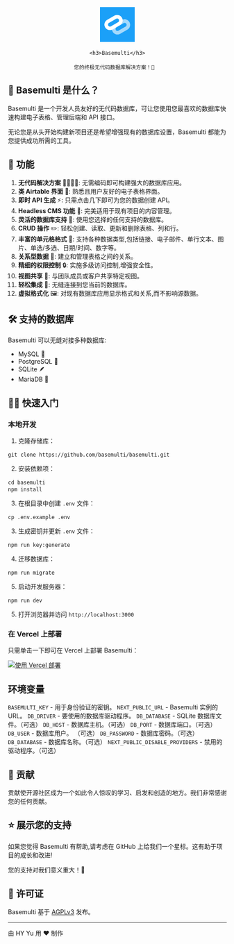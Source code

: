 <div align="center">
    <a href="https://github.com/basemulti/basemulti">
        <img src="/public/logo.png" alt="Logo" width="80" height="80">
    </a>

    <h3>Basemulti</h3>

    您的终极无代码数据库解决方案！🎉  
</div>

## 🌟 Basemulti 是什么？

Basemulti 是一个开发人员友好的无代码数据库，可让您使用您最喜欢的数据库快速构建电子表格、管理后端和 API 接口。

无论您是从头开始构建新项目还是希望增强现有的数据库设置，Basemulti 都能为您提供成功所需的工具。

## 🚀 功能

1. **无代码解决方案** 👨‍💻👩‍💻: 无需编码即可构建强大的数据库应用。
2. **类 Airtable 界面** 📑: 熟悉且用户友好的电子表格界面。
3. **即时 API 生成** ⚡: 只需点击几下即可为您的数据创建 API。
4. **Headless CMS 功能** 🧠: 完美适用于现有项目的内容管理。
5. **灵活的数据库支持** 🔄: 使用您选择的任何支持的数据库。
6. **CRUD 操作** ✏️: 轻松创建、读取、更新和删除表格、列和行。
7. **丰富的单元格格式** 🎨: 支持各种数据类型,包括链接、电子邮件、单行文本、图片、单选/多选、日期/时间、数字等。
8. **关系型数据** 🔗: 建立和管理表格之间的关系。
9. **精细的权限控制** 🔒: 实施多级访问控制,增强安全性。
10. **视图共享** 👥: 与团队成员或客户共享特定视图。
11. **轻松集成** 🔌: 无缝连接到您当前的数据库。
12. **虚拟格式化** 🖼️: 对现有数据库应用显示格式和关系,而不影响源数据。

## 🛠 支持的数据库

Basemulti 可以无缝对接多种数据库:

- MySQL 🐬
- PostgreSQL 🐘
- SQLite 🪶
- MariaDB 🦭

## 🏃‍♂️ 快速入门

### 本地开发

1. 克隆存储库：
```
git clone https://github.com/basemulti/basemulti.git
```

2. 安装依赖项：
```
cd basemulti
npm install
```

3. 在根目录中创建 `.env` 文件：
```
cp .env.example .env
```

3. 生成密钥并更新 `.env` 文件：
```
npm run key:generate
```

4. 迁移数据库：
```
npm run migrate
```

5. 启动开发服务器：
```
npm run dev
```

5. 打开浏览器并访问 `http://localhost:3000`

### 在 Vercel 上部署

只需单击一下即可在 Vercel 上部署 Basemulti：

[![使用 Vercel 部署](https://vercel.com/button)](https://vercel.com/new/clone?repository-url=https://github.com/basemulti/basemulti)

## 环境变量

`BASEMULTI_KEY` - 用于身份验证的密钥。
`NEXT_PUBLIC_URL` - Basemulti 实例的 URL。
`DB_DRIVER` - 要使用的数据库驱动程序。
`DB_DATABASE` - SQLite 数据库文件。（可选）
`DB_HOST` - 数据库主机。（可选）
`DB_PORT` - 数据库端口。（可选）
`DB_USER` - 数据库用户。 （可选）
`DB_PASSWORD` - 数据库密码。（可选）
`DB_DATABASE` - 数据库名称。（可选）
`NEXT_PUBLIC_DISABLE_PROVIDERS` - 禁用的驱动程序。（可选）

## 🤝 贡献

贡献使开源社区成为一个如此令人惊叹的学习、启发和创造的地方。我们非常感谢您的任何贡献。

## ⭐ 展示您的支持

如果您觉得 Basemulti 有帮助,请考虑在 GitHub 上给我们一个星标。这有助于项目的成长和改进!

您的支持对我们意义重大！💖

## 📜 许可证

Basemulti 基于 [AGPLv3](LICENSE) 发布。

---

由 HY Yu 用 ❤️ 制作